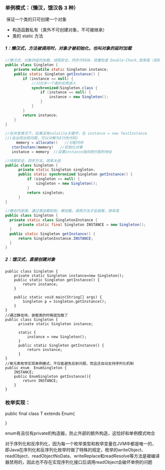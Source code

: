 ### 单例模式：（懒汉，饿汉各 3 种）

​	保证一个类的只可创建一个对象

- 构造函数私有（类外不可创建对象，不可被继承）
- 类的 static 方法

##### 1：懒汉式，方法被调用时，对象才被初始化，也叫对象的延时加载

```java
//懒汉式，对象的延时加载，线程安全，同步代码块，双重检查 Double-Check,效率高（双检锁）
public class Singleton {
    private volatile static Singleton instance;
    public static Singleton getInstance() { 
        if (instance == null) {
            //只允许一个类的实例进入
            synchronized(Singleton.class { 
                if (instance == null) {
                    instance = new Singleton();
                }
            }
        }
        return instance;
    }
}
                         
//在并发情况下，如果没有volatile关键字，在 instance = new TestInstance
//(会出现出现问题，可以分解为3行伪代码)
	 memory = allocate()   //分配内存
   ctorInstanc(memory)   //初始化对象
   instance = memory  //设置instance指向刚分配的地址

//线程安全，同步方法，效率太低
public class Singleton {
      private static Singleton singleton;
      public static synchronized Singleton getInstance() {
          if (singleton == null) {
              singleton = new Singleton();
          }
          return singleton;
      }
}
                         
//静态内部类，通过类加载机制，懒加载，调用方法才会装载，效率高
public class Singleton {
  private static class SingletonInstance {
      private static final Singleton INSTANCE = new Singleton();
  }
  public static Singleton getInstance() {
      return SingletonInstance.INSTANCE;
  }
}
```

##### 2：饿汉式，直接创建对象

```
public class Singleton {
    private static Singleton instance=new Singleton();
    public static Singleton getInstance() {
        return instance;
    }

    public static void main(String[] args) {
        Singleton p = Singleton.getInstance();
    }
}
//通过静态块，装载类的时候就加载了
public class Singleton {
      private static Singleton instance;

      static {
          instance = new Singleton();
      }
      public static Singleton getInstance() {
          return instance;
      }
}
//单元素枚举实现单例模式，不仅能避免反射问题，而且还自动支持序列化机制
public enum  EnumSingleton {
    INSTANCE;
    public EnumSingleton getInstance(){
        return INSTANCE;
    }
}
```

### 枚举实现：

public final class T extends Enum{

}

enum有且仅有private的构造器，防止外部的额外构造，这恰好和单例模式吻合

对于序列化和反序列化，因为每一个枚举类型和枚举变量在JVM中都是唯一的，即Java在序列化和反序列化枚举时做了特殊的规定，枚举的writeObject、readObject、readObjectNoData、writeReplace和readResolve等方法是被编译器禁用的，因此也不存在实现序列化接口后调用readObject会破坏单例的问题